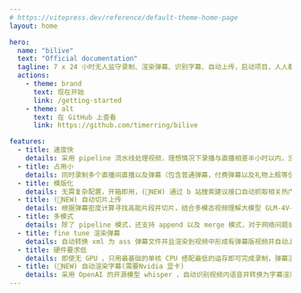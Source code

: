 ```yaml
---
# https://vitepress.dev/reference/default-theme-home-page
layout: home

hero:
  name: "bilive"
  text: "Official documentation"
  tagline: 7 x 24 小时无人监守录制、渲染弹幕、识别字幕、自动上传，启动项目，人人都是录播员。
  actions:
    - theme: brand
      text: 现在开始
      link: /getting-started
    - theme: alt
      text: 在 GitHub 上查看
      link: https://github.com/timerring/bilive

features:
  - title: 速度快
    details: 采用 pipeline 流水线处理视频，理想情况下录播与直播相差半小时以内，没有下播前就上传录播!
  - title: 占用小
    details: 同时录制多个直播间直播以及弹幕（包含普通弹幕，付费弹幕以及礼物上舰等信息），极小的空间也能运行。
  - title: 模版化
    details: 无需复杂配置，开箱即用，(🎉NEW) 通过 b 站搜索建议接口自动抓取相关热门标签。
  - title: (🎉NEW) 自动切片上传
    details: 根据弹幕密度计算寻找高能片段并切片，结合多模态视频理解大模型 GLM-4V-PLUS 自动生成有意思的切片标题及内容，并且自动上传。
  - title: 多模式
    details: 除了 pipeline 模式，还支持 append 以及 merge 模式，对于网络问题或者直播连线导致的视频流分段，能够自动检测合并成为完整视频。
  - title: fine tune 渲染弹幕
    details: 自动转换 xml 为 ass 弹幕文件并且渲染到视频中形成有弹幕版视频并自动上传。根据不同分辨率的视频有 fine tune 的渲染参数。
  - title: 硬件要求低
    details: 即使无 GPU ，只用最基础的单核 CPU 搭配最低的运存即可完成录制，弹幕渲染，上传等等全部过程，无最低配置要求，10 年前的电脑或服务器依然可以使用！
  - title: (🎉NEW) 自动渲染字幕(需要Nvidia 显卡)
    details: 采用 OpenAI 的开源模型 whisper ，自动识别视频内语音并转换为字幕渲染至视频中。
---
```


